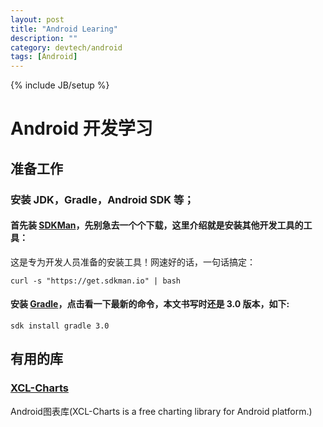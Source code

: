 ```yaml
---
layout: post
title: "Android Learing"
description: ""
category: devtech/android
tags: [Android]
---
```

{% include JB/setup %}

# Android 开发学习

## 准备工作

### 安装 JDK，Gradle，Android SDK 等；

#### 首先装 [SDKMan](http://sdkman.io/)，先别急去一个个下载，这里介绍就是安装其他开发工具的工具：

这是专为开发人员准备的安装工具！网速好的话，一句话搞定：

```
curl -s "https://get.sdkman.io" | bash
```

#### 安装 [Gradle](https://gradle.org/gradle-download/)，点击看一下最新的命令，本文书写时还是 3.0 版本，如下:

```
sdk install gradle 3.0
```



## 有用的库

### [XCL-Charts](https://github.com/xcltapestry/XCL-Charts)

Android图表库(XCL-Charts is a free charting library for Android platform.)
